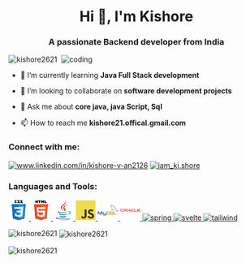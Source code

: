 <h1 align="center">Hi 👋, I'm Kishore</h1>
<h3 align="center">A passionate Backend developer from India</h3>
 <img align="right" alt="coding" width="400" src="https://camo.githubusercontent.com/e34348af3f1c09322e1a24c027544db7f7968cc67e290fe72ff471494b872710/68747470733a2f2f632e74656e6f722e636f6d2f714a35657656732d5f755541414141432f636f64696e672e676966" alt="kishore2126" /> 

<p align="left"> <img src="https://komarev.com/ghpvc/?username=kishore2621&label=Profile%20views&color=0e75b6&style=flat" alt="kishore2621" /> </p>

- 🌱 I’m currently learning **Java Full Stack development**

- 👯 I’m looking to collaborate on **software development projects**

- 💬 Ask me about **core java, java Script, Sql**

- 📫 How to reach me **kishore21.offical.gmail.com**

<h3 align="left">Connect with me:</h3>
<p align="left">
<a href="https://linkedin.com/in/www.linkedin.com/in/kishore-v-an2126" target="blank"><img align="center" src="https://raw.githubusercontent.com/rahuldkjain/github-profile-readme-generator/master/src/images/icons/Social/linked-in-alt.svg" alt="www.linkedin.com/in/kishore-v-an2126" height="30" width="40" /></a>
<a href="https://instagram.com/iam_ki.shore" target="blank"><img align="center" src="https://raw.githubusercontent.com/rahuldkjain/github-profile-readme-generator/master/src/images/icons/Social/instagram.svg" alt="iam_ki.shore" height="30" width="40" /></a>
</p>

<h3 align="left">Languages and Tools:</h3>
<p align="left"> <a href="https://www.w3schools.com/css/" target="_blank" rel="noreferrer"> <img src="https://raw.githubusercontent.com/devicons/devicon/master/icons/css3/css3-original-wordmark.svg" alt="css3" width="40" height="40"/> </a> <a href="https://www.w3.org/html/" target="_blank" rel="noreferrer"> <img src="https://raw.githubusercontent.com/devicons/devicon/master/icons/html5/html5-original-wordmark.svg" alt="html5" width="40" height="40"/> </a> <a href="https://www.java.com" target="_blank" rel="noreferrer"> <img src="https://raw.githubusercontent.com/devicons/devicon/master/icons/java/java-original.svg" alt="java" width="40" height="40"/> </a> <a href="https://developer.mozilla.org/en-US/docs/Web/JavaScript" target="_blank" rel="noreferrer"> <img src="https://raw.githubusercontent.com/devicons/devicon/master/icons/javascript/javascript-original.svg" alt="javascript" width="40" height="40"/> </a> <a href="https://www.mysql.com/" target="_blank" rel="noreferrer"> <img src="https://raw.githubusercontent.com/devicons/devicon/master/icons/mysql/mysql-original-wordmark.svg" alt="mysql" width="40" height="40"/> </a> <a href="https://www.oracle.com/" target="_blank" rel="noreferrer"> <img src="https://raw.githubusercontent.com/devicons/devicon/master/icons/oracle/oracle-original.svg" alt="oracle" width="40" height="40"/> </a> <a href="https://spring.io/" target="_blank" rel="noreferrer"> <img src="https://www.vectorlogo.zone/logos/springio/springio-icon.svg" alt="spring" width="40" height="40"/> </a> <a href="https://svelte.dev" target="_blank" rel="noreferrer"> <img src="https://upload.wikimedia.org/wikipedia/commons/1/1b/Svelte_Logo.svg" alt="svelte" width="40" height="40"/> </a> <a href="https://tailwindcss.com/" target="_blank" rel="noreferrer"> <img src="https://www.vectorlogo.zone/logos/tailwindcss/tailwindcss-icon.svg" alt="tailwind" width="40" height="40"/> </a> </p>

<p><img align="left" src="https://github-readme-stats.vercel.app/api/top-langs?username=kishore2621&show_icons=true&locale=en&layout=compact" alt="kishore2621" /></p>

<p>&nbsp;<img align="center" src="https://github-readme-stats.vercel.app/api?username=kishore2621&show_icons=true&locale=en" alt="kishore2621" /></p>

<p><img align="center" src="https://github-readme-streak-stats.herokuapp.com/?user=kishore2621&" alt="kishore2621" /></p>

